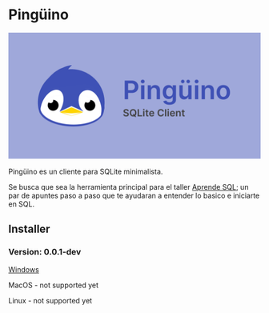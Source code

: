 # Pingüino
![banner](assets/.github/banner.png)

Pingüino es un cliente para SQLite minimalista.

Se busca que sea la herramienta principal para el taller [Aprende SQL](https://github.com/ushieru/Pinguino/tree/main/Aprende%20SQL); un par de apuntes paso a paso que te ayudaran a entender lo basico e iniciarte en SQL.

## Installer
### Version: 0.0.1-dev


[Windows](https://github.com/ushieru/Pinguino/releases/tag/dev)

MacOS - not supported yet

Linux - not supported yet
